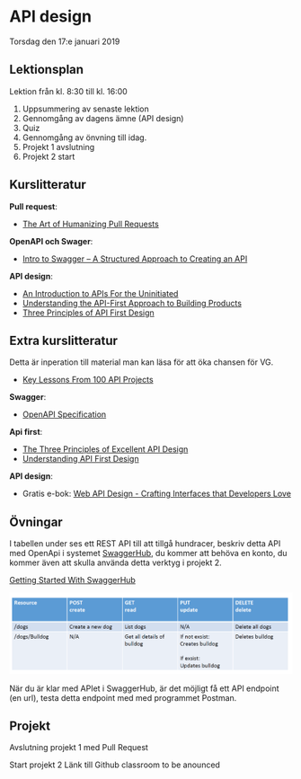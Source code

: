 # API design

Torsdag den 17:e januari 2019

## Lektionsplan
Lektion från kl. 8:30 till kl. 16:00

1. Uppsummering av senaste lektion
2. Gennomgång av dagens ämne (API design)
3. Quiz
4. Gennomgång av önvning till idag.
5. Projekt 1 avslutning
6. Projekt 2 start

## Kurslitteratur

**Pull request**:
* [The Art of Humanizing Pull Requests](https://blog.rangle.io/the-art-of-humanizing-pull-requests-prs/)

**OpenAPI och Swager**:
* [Intro to Swagger – A Structured Approach to Creating an API](https://spin.atomicobject.com/2018/08/30/swagger-api-intro/)

**API design**:
* [An Introduction to APIs For the Uninitiated](https://nordicapis.com/an-introduction-to-apis-for-the-uninitiated/)
* [Understanding  the API-First Approach to Building Products](https://swagger.io/resources/articles/adopting-an-api-first-approach/)
* [Three Principles of API First Design](https://medium.com/adobetech/three-principles-of-api-first-design-fa6666d9f694)

## Extra kurslitteratur

Detta är inperation till material man kan läsa för att öka chansen för VG.

* [Key Lessons From 100 API Projects](https://nordicapis.com/key-lessons-from-100-api-projects/)

**Swagger**:
* [OpenAPI Specification](https://swagger.io/specification/)

**Api first**:
* [The Three Principles of Excellent API Design](https://nordicapis.com/the-three-principles-of-excellent-api-design/)
* [Understanding API First Design](https://www.programmableweb.com/api-university/understanding-api-first-design)

**API design**:
* Gratis e-bok: [Web API Design - Crafting Interfaces that Developers Love](https://pages.apigee.com/rs/apigee/images/api-design-ebook-2012-03.pdf)

## Övningar
I tabellen under ses ett REST API till att tillgå hundracer, beskriv detta API med OpenApi i systemet [SwaggerHub](https://swagger.io/tools/swaggerhub/), du kommer att behöva en konto, du kommer även att skulla använda detta verktyg i projekt 2.

[Getting Started With SwaggerHub](https://app.swaggerhub.com/help/tutorials/getting-started?_ga=2.255724616.1908547225.1547211400-1552449099.1546671493)

![Hund api](exersise20190115-dogapi.png)

När du är klar med APIet i SwaggerHub, är det möjligt få ett API endpoint (en url), testa detta endpoint med med programmet Postman.

## Projekt
Avslutning projekt 1 med Pull Request

Start projekt 2
Länk till Github classroom to be anounced